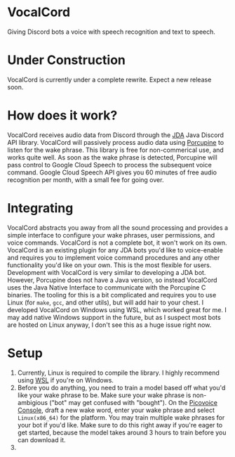 # VocalCord
Giving Discord bots a voice with speech recognition and text to speech.

# Under Construction
VocalCord is currently under a complete rewrite. Expect a new release soon.

# How does it work?
VocalCord receives audio data from Discord through the [JDA](https://github.com/DV8FromTheWorld/JDA) Java Discord API library. VocalCord will passively process audio data using [Porcupine](https://github.com/Picovoice/porcupine) to listen for the wake phrase. This library is free for non-commerical use, and works quite well. As soon as the wake phrase is detected, Porcupine will pass control to Google Cloud Speech to process the subsequent voice command. Google Cloud Speech API gives you 60 minutes of free audio recognition per month, with a small fee for going over. 

# Integrating
VocalCord abstracts you away from all the sound processing and provides a simple interface to configure your wake phrases, user permissions, and voice commands. VocalCord is not a complete bot, it won't work on its own. VocalCord is an existing plugin for any JDA bots you'd like to voice-enable and requires you to implement voice command procedures and any other functionality you'd like on your own. This is the most flexible for users. Development with VocalCord is very similar to developing a JDA bot. However, Porcupine does not have a Java version, so instead VocalCord uses the Java Native Interface to communicate with the Porcupine C binaries. The tooling for this is a bit complicated and requires you to use Linux (for ```make```, ```gcc```, and other utils), but will add hair to your chest. I developed VocalCord on Windows using WSL, which worked great for me. I may add native Windows support in the future, but as I suspect most bots are hosted on Linux anyway, I don't see this as a huge issue right now.

# Setup
1) Currently, Linux is required to compile the library. I highly recommend using [WSL](https://docs.microsoft.com/en-us/windows/wsl/install-win10) if you're on Windows.
2) Before you do anything, you need to train a model based off what you'd like your wake phrase to be. Make sure your wake phrase is non-ambigious ("bot" may get confused with "bought"). On the [Picovoice Console](https://console.picovoice.ai/ppn), draft a new wake word, enter your wake phrase and select ```Linux(x86_64)``` for the platform. You may train multiple wake phrases for your bot if you'd like. Make sure to do this right away if you're eager to get started, because the model takes around 3 hours to train before you can download it.
3) 
